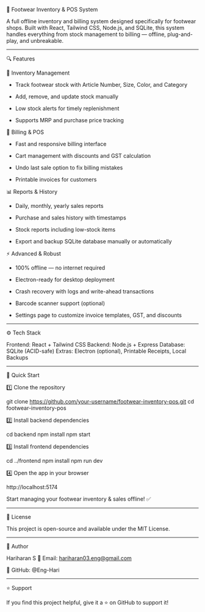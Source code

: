 🥿 Footwear Inventory & POS System



A full offline inventory and billing system designed specifically for footwear shops.
Built with React, Tailwind CSS, Node.js, and SQLite, this system handles everything from stock management to billing — offline, plug-and-play, and unbreakable.

---

🔍 Features

👟 Inventory Management

- Track footwear stock with Article Number, Size, Color, and Category

- Add, remove, and update stock manually

- Low stock alerts for timely replenishment

- Supports MRP and purchase price tracking


🛒 Billing & POS

- Fast and responsive billing interface

- Cart management with discounts and GST calculation

- Undo last sale option to fix billing mistakes

- Printable invoices for customers


📊 Reports & History

- Daily, monthly, yearly sales reports

- Purchase and sales history with timestamps

- Stock reports including low-stock items

- Export and backup SQLite database manually or automatically


⚡ Advanced & Robust

- 100% offline — no internet required

- Electron-ready for desktop deployment

- Crash recovery with logs and write-ahead transactions

- Barcode scanner support (optional)

- Settings page to customize invoice templates, GST, and discounts

---

⚙️ Tech Stack

Frontend: React + Tailwind CSS
Backend: Node.js + Express
Database: SQLite (ACID-safe)
Extras: Electron (optional), Printable Receipts, Local Backups

---

🚀 Quick Start

1️⃣ Clone the repository

git clone https://github.com/your-username/footwear-inventory-pos.git
cd footwear-inventory-pos

2️⃣ Install backend dependencies

cd backend
npm install
npm start

3️⃣ Install frontend dependencies

cd ../frontend
npm install
npm run dev

4️⃣ Open the app in your browser

http://localhost:5174


Start managing your footwear inventory & sales offline! ✅

---

📜 License

This project is open-source and available under the MIT License.

---

👤 Author

Hariharan S
📧 Email: hariharan03.eng@gmail.com

🔗 GitHub: @Eng-Hari

---

⭐ Support

If you find this project helpful, give it a ⭐ on GitHub to support it!
